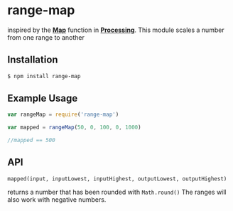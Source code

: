 # range-map
inspired by the **[Map](https://processing.org/reference/map_.html)** function in **[Processing](https://processing.org/)**. This module scales a number from one range to another

## Installation

```bash
$ npm install range-map
```

## Example Usage

```js
var rangeMap = require('range-map')

var mapped = rangeMap(50, 0, 100, 0, 1000)

//mapped == 500
```
## API
`mapped(input, inputLowest, inputHighest, outputLowest, outputHighest)`

returns a number that has been rounded with `Math.round()`
The ranges will also work with negative numbers.   
